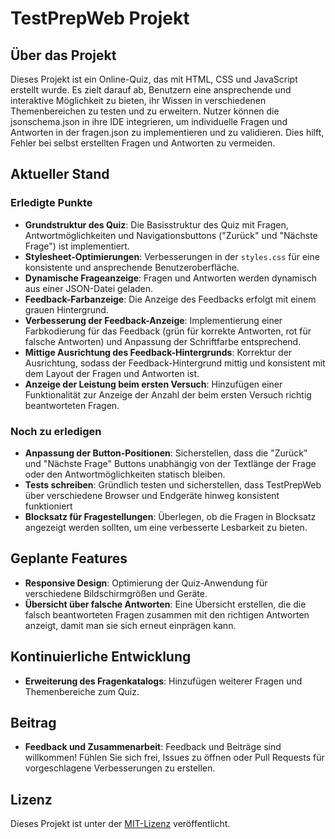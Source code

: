 # TestPrepWeb Projekt

## Über das Projekt

Dieses Projekt ist ein Online-Quiz, das mit HTML, CSS und JavaScript erstellt wurde. Es zielt darauf ab, Benutzern eine ansprechende und interaktive Möglichkeit zu bieten, ihr Wissen in verschiedenen Themenbereichen zu testen und zu erweitern.
Nutzer können die jsonschema.json in ihre IDE integrieren, um individuelle Fragen und Antworten in der fragen.json zu implementieren und zu validieren. Dies hilft, Fehler bei selbst erstellten Fragen und Antworten zu vermeiden.

## Aktueller Stand

### Erledigte Punkte

- **Grundstruktur des Quiz**: Die Basisstruktur des Quiz mit Fragen, Antwortmöglichkeiten und Navigationsbuttons ("Zurück" und "Nächste Frage") ist implementiert.
- **Stylesheet-Optimierungen**: Verbesserungen in der `styles.css` für eine konsistente und ansprechende Benutzeroberfläche.
- **Dynamische Frageanzeige**: Fragen und Antworten werden dynamisch aus einer JSON-Datei geladen.
- **Feedback-Farbanzeige**: Die Anzeige des Feedbacks erfolgt mit einem grauen Hintergrund.
- **Verbesserung der Feedback-Anzeige**: Implementierung einer Farbkodierung für das Feedback (grün für korrekte Antworten, rot für falsche Antworten) und Anpassung der Schriftfarbe entsprechend.
- **Mittige Ausrichtung des Feedback-Hintergrunds**: Korrektur der Ausrichtung, sodass der Feedback-Hintergrund mittig und konsistent mit dem Layout der Fragen und Antworten ist.
- **Anzeige der Leistung beim ersten Versuch**: Hinzufügen einer Funktionalität zur Anzeige der Anzahl der beim ersten Versuch richtig beantworteten Fragen.


### Noch zu erledigen

- **Anpassung der Button-Positionen**: Sicherstellen, dass die "Zurück" und "Nächste Frage" Buttons unabhängig von der Textlänge der Frage oder den Antwortmöglichkeiten statisch bleiben.
- **Tests schreiben**: Gründlich testen und sicherstellen, dass TestPrepWeb über verschiedene Browser und Endgeräte hinweg konsistent funktioniert
- **Blocksatz für Fragestellungen**: Überlegen, ob die Fragen in Blocksatz angezeigt werden sollten, um eine verbesserte Lesbarkeit zu bieten.

## Geplante Features

- **Responsive Design**: Optimierung der Quiz-Anwendung für verschiedene Bildschirmgrößen und Geräte.
- **Übersicht über falsche Antworten**: Eine Übersicht erstellen, die die falsch beantworteten Fragen zusammen mit den richtigen Antworten anzeigt, damit man sie sich erneut einprägen kann.

## Kontinuierliche Entwicklung

- **Erweiterung des Fragenkatalogs**: Hinzufügen weiterer Fragen und Themenbereiche zum Quiz.

## Beitrag

- **Feedback und Zusammenarbeit**: Feedback und Beiträge sind willkommen! Fühlen Sie sich frei, Issues zu öffnen oder Pull Requests für vorgeschlagene Verbesserungen zu erstellen.

## Lizenz

Dieses Projekt ist unter der [MIT-Lizenz](LICENSE/LICENSE.txt) veröffentlicht.